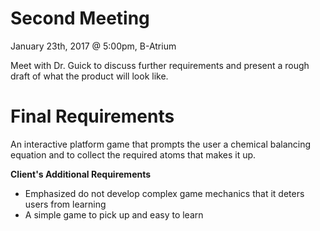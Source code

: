 # Second Meeting
January 23th, 2017 @ 5:00pm, B-Atrium

Meet with Dr. Guick to discuss further requirements and present a rough draft of what the product will look like.

# Final Requirements

An interactive platform game that prompts the user a chemical balancing equation and to collect the required atoms that makes it up.

**Client's Additional Requirements**
* Emphasized do not develop complex game mechanics that it deters users from learning
* A simple game to pick up and easy to learn